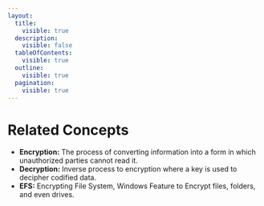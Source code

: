 ```yaml
---
layout:
  title:
    visible: true
  description:
    visible: false
  tableOfContents:
    visible: true
  outline:
    visible: true
  pagination:
    visible: true
---
```


# Related Concepts

* **Encryption:** The process of converting information into a form in which unauthorized parties cannot read it.
* **Decryption:** Inverse process to encryption where a key is used to decipher codified data.
* **EFS:** Encrypting File System, Windows Feature to Encrypt files, folders, and even drives.
